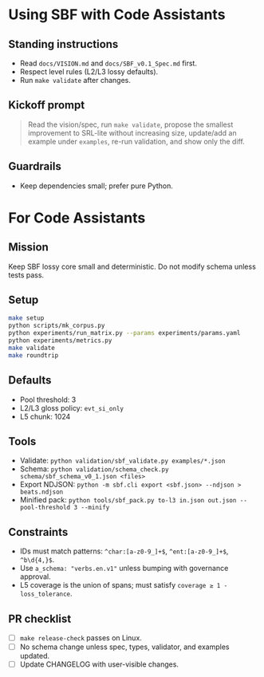 <!-- SPDX-License-Identifier: CC-BY-SA-4.0 -->
# Using SBF with Code Assistants

## Standing instructions
- Read `docs/VISION.md` and `docs/SBF_v0.1_Spec.md` first.
- Respect level rules (L2/L3 lossy defaults).
- Run `make validate` after changes.

## Kickoff prompt
> Read the vision/spec, run `make validate`, propose the smallest improvement to SRL-lite without increasing size, update/add an example under `examples`, re-run validation, and show only the diff.

## Guardrails
- Keep dependencies small; prefer pure Python.

# For Code Assistants

## Mission
Keep SBF lossy core small and deterministic. Do not modify schema unless tests pass.

## Setup
```bash
make setup
python scripts/mk_corpus.py
python experiments/run_matrix.py --params experiments/params.yaml
python experiments/metrics.py
make validate
make roundtrip
```

## Defaults
- Pool threshold: 3
- L2/L3 gloss policy: `evt_si_only`
- L5 chunk: 1024

## Tools
- Validate: `python validation/sbf_validate.py examples/*.json`
- Schema: `python validation/schema_check.py schema/sbf_schema_v0_1.json <files>`
- Export NDJSON: `python -m sbf.cli export <sbf.json> --ndjson > beats.ndjson`
- Minified pack: `python tools/sbf_pack.py to-l3 in.json out.json --pool-threshold 3 --minify`

## Constraints
- IDs must match patterns: `^char:[a-z0-9_]+$`, `^ent:[a-z0-9_]+$`, `^b\d{4,}$`.
- Use `a_schema: "verbs.en.v1"` unless bumping with governance approval.
- L5 coverage is the union of spans; must satisfy `coverage ≥ 1 - loss_tolerance`.

## PR checklist
- [ ] `make release-check` passes on Linux.
- [ ] No schema change unless spec, types, validator, and examples updated.
- [ ] Update CHANGELOG with user-visible changes.
```
